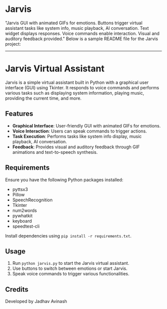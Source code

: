 # Jarvis
"Jarvis GUI with animated GIFs for emotions. Buttons trigger virtual assistant tasks like system info, music playback, AI conversation. Text widget displays responses. Voice commands enable interaction. Visual and auditory feedback provided."
Below is a sample README file for the Jarvis project:

---

# Jarvis Virtual Assistant

Jarvis is a simple virtual assistant built in Python with a graphical user interface (GUI) using Tkinter. It responds to voice commands and performs various tasks such as displaying system information, playing music, providing the current time, and more.

## Features

- **Graphical Interface**: User-friendly GUI with animated GIFs for emotions.
- **Voice Interaction**: Users can speak commands to trigger actions.
- **Task Execution**: Performs tasks like system info display, music playback, AI conversation.
- **Feedback**: Provides visual and auditory feedback through GIF animations and text-to-speech synthesis.

## Requirements

Ensure you have the following Python packages installed:

- pyttsx3
- Pillow
- SpeechRecognition
- Tkinter
- num2words
- pywhatkit
- keyboard
- speedtest-cli

Install dependencies using `pip install -r requirements.txt`.

## Usage

1. Run `python jarvis.py` to start the Jarvis virtual assistant.
2. Use buttons to switch between emotions or start Jarvis.
3. Speak voice commands to trigger various functionalities.

## Credits

Developed by Jadhav Avinash
